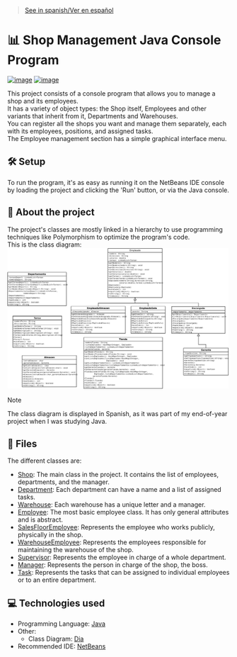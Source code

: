 > [See in spanish/Ver en español]()

# 📊 Shop Management Java Console Program

[![image](https://img.shields.io/badge/apache%20netbeans-1B6AC6?style=for-the-badge&logo=apache%20netbeans%20IDE&logoColor=white)](https://netbeans.apache.org/front/main/index.html)
[![image](https://img.shields.io/badge/java-%23ED8B00.svg?style=for-the-badge&logo=openjdk&logoColor=white)](https://www.java.com/)

This project consists of a console program that allows you to manage a shop and its employees.  
It has a variety of object types: the Shop itself, Employees and other variants that inherit from it, Departments and Warehouses.  
You can register all the shops you want and manage them separately, each with its employees, positions, and assigned tasks.  
The Employee management section has a simple graphical interface menu.

## 🛠️ Setup
To run the program, it's as easy as running it on the NetBeans IDE console by loading the project and clicking the 'Run' button, or via the Java console.

## 📖 About the project
The project's classes are mostly linked in a hierarchy to use programming techniques like Polymorphism to optimize the program's code.  
This is the class diagram:  
<img src="/RepositoryResources/classDiagram.png" width="500" alt="Class diagram">

> [!NOTE]  
> The class diagram is displayed in Spanish, as it was part of my end-of-year project when I was studying Java.

## 📂 Files
The different classes are:
- [Shop](): The main class in the project. It contains the list of employees, departments, and the manager.
- [Department](): Each department can have a name and a list of assigned tasks.
- [Warehouse](): Each warehouse has a unique letter and a manager.
- [Employee](): The most basic employee class. It has only general attributes and is abstract.
- [SalesFloorEmployee](): Represents the employee who works publicly, physically in the shop.
- [WarehouseEmployee](): Represents the employees responsible for maintaining the warehouse of the shop.
- [Supervisor](): Represents the employee in charge of a whole department.
- [Manager](): Represents the person in charge of the shop, the boss.
- [Task](): Represents the tasks that can be assigned to individual employees or to an entire department.

## 💻 Technologies used
- Programming Language: [Java](https://www.java.com/)
- Other:
  - Class Diagram: [Dia](http://dia-installer.de/index.html)
- Recommended IDE: [NetBeans](https://netbeans.apache.org/front/main/index.html)
